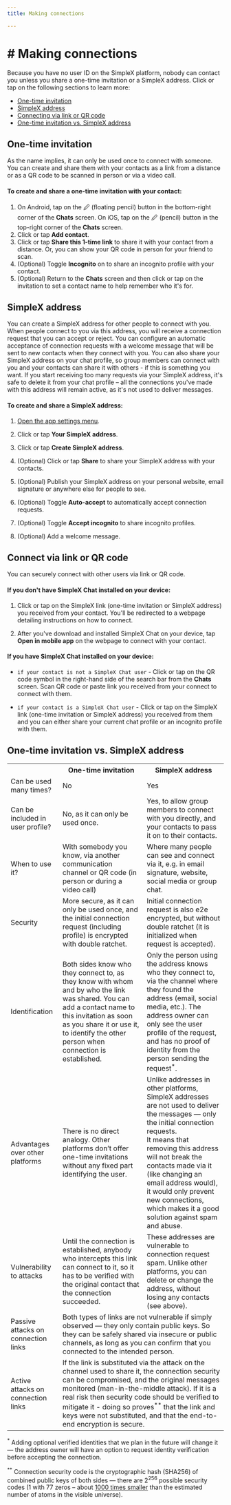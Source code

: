 ```yaml
---
title: Making connections

---
```


# # Making connections

Because you have no user ID on the SimpleX platform, nobody can contact you unless you share a one-time invitation or a SimpleX address. Click or tap on the following sections to learn more:

- [One-time invitation](one-time-invitation)
- [SimpleX address](#simplex-address)
- [Connecting via link or QR code](#connect-via-link-or-qr-code)
- [One-time invitation vs. SimpleX address](#one-time-invitation-vs-simplex-address)

## One-time invitation

As the name implies, it can only be used once to connect with someone. You can create and share them with your contacts as a link from a distance or as a QR code to be scanned in person or via a video call. 

#### To create and share a one-time invitation with your contact:

1. On Android, tap on the 🖉 (floating pencil) button in the bottom-right corner of the **Chats** screen. On iOS, tap on the 🖉 (pencil) button in the top-right corner of the **Chats** screen.
2. Click or tap **Add contact**.
3. Click or tap **Share this 1-time link** to share it with your contact from a distance. Or, you can show your QR code in person for your friend to scan.
4. (Optional) Toggle **Incognito** on to share an incognito profile with your contact.
5. (Optional) Return to the **Chats** screen and then click or tap on the invitation to set a contact name to help remember who it's for.

## SimpleX address

You can create a SimpleX address for other people to connect with you. When people connect to you via this address, you will receive a connection request that you can accept or reject. You can configure an automatic acceptance of connection requests with a welcome message that will be sent to new contacts when they connect with you. You can also share your SimpleX address on your chat profile, so group members can connect with you and your contacts can share it with others - if this is something you want. If you start receiving too many requests via your SimpleX address, it's safe to delete it from your chat profile – all the connections you've made with this address will remain active, as it's not used to deliver messages.

#### To create and share a SimpleX address:

1. [Open the app settings menu](./app-settings.md#opening-the-app-settings-menu).

2. Click or tap **Your SimpleX address**.

3. Click or tap **Create SimpleX address**. 

4. (Optional) Click or tap **Share** to share your SimpleX address with your contacts.

5. (Optional) Publish your SimpleX address on your personal website, email signature or anywhere else for people to see. 

6. (Optional) Toggle **Auto-accept** to automatically accept connection requests. 

7. (Optional) Toggle **Accept incognito** to share incognito profiles. 

8. (Optional) Add a welcome message. 

## Connect via link or QR code

You can securely connect with other users via link or QR code. 

#### If you don't have SimpleX Chat installed on your device:

1. Click or tap on the SimpleX link (one-time invitation or SimpleX address) you received from your contact. You'll be redirected to a webpage detailing instructions on how to connect. 

2. After you've download and installed SimpleX Chat on your device, tap **Open in mobile app** on the webpage to connect with your contact.

#### If you have SimpleX Chat installed on your device:

- `if your contact is not a SimpleX Chat user` - Click or tap on the QR code symbol in the right-hand side of the search bar from the **Chats** screen. Scan QR code or paste link you received from your connect to connect with them.

- `if your contact is a SimpleX Chat user` - Click or tap on the SimpleX link (one-time invitation or SimpleX address) you received from them and you can either share your current chat profile or an incognito profile with them. 

## One-time invitation vs. SimpleX address

<table>
  <tr>
    <th></th>
    <th>One-time invitation</th>
    <th>SimpleX address</th>
  </tr>
  <tr>
    <td>Can be used many times?</td>
    <td>No</td>
    <td>Yes</td>
  </tr>
  <tr>
    <td>Can be included in user profile?</td>
    <td>No, as it can only be used once.</td>
    <td>Yes, to allow group members to connect with you directly, and your contacts to pass it on to their contacts.</td>
  </tr>
  <tr>
    <td>When to use it?</td>
    <td>With somebody you know, via another communication channel or QR code (in person or during a video call)</td>
    <td>Where many people can see and connect via it, e.g. in email signature, website, social media or group chat.</td>
  </tr>
  <tr>
    <td>Security</td>
    <td>More secure, as it can only be used once, and the initial connection request (including profile) is encrypted with double ratchet.</td>
    <td>Initial connection request is also e2e encrypted, but without double ratchet (it is initialized when request is accepted).</td>
  </tr>
  <tr>
    <td>Identification</td>
    <td>Both sides know who they connect to, as they know with whom and by who the link was shared. You can add a contact name to this invitation as soon as you share it or use it, to identify the other person when connection is established.</td>
    <td>Only the person using the address knows who they connect to, via the channel where they found the address (email, social media, etc.). The address owner can only see the user profile of the request, and has no proof of identity from the person sending the request<sup>*</sup>.</td>
  </tr>
  <tr>
    <td>Advantages over other platforms</td>
    <td>There is no direct analogy. Other platforms don’t offer one-time invitations without any fixed part identifying the user.</td>
    <td>Unlike addresses in other platforms, SimpleX addresses are not used to deliver the messages — only the initial connection requests.<br>It means that removing this address will not break the contacts made via it (like changing an email address would), it would only prevent new connections, which makes it a good solution against spam and abuse.</td>
  </tr>
  <tr>
    <td>Vulnerability to attacks</td>
    <td>Until the connection is established, anybody who intercepts this link can connect to it, so it has to be verified with the original contact that the connection succeeded.</td>
    <td>These addresses are vulnerable to connection request spam. Unlike other platforms, you can delete or change the address, without losing any contacts (see above).</td>
  </tr>
  <tr>
    <td>Passive attacks on connection links</td>
    <td colspan="2">Both types of links are not vulnerable if simply observed — they only contain public keys. So they can be safely shared via insecure or public channels, as long as you can confirm that you connected to the intended person.</td>
  </tr>
  <tr>
    <td>Active attacks on connection links</td>
    <td colspan="2">If the link is substituted via the attack on the channel used to share it, the connection security can be compromised, and the original messages monitored (man-in-the-middle attack). If it is a real risk then security code should be verified to mitigate it - doing so proves<sup>**</sup> that the link and keys were not substituted, and that the end-to-end encryption is secure.</td>
  </tr>
</table>

<sup>*</sup> Adding optional verified identities that we plan in the future will change it &mdash; the address owner will have an option to request identity verification before accepting the connection.

<sup>**</sup> Connection security code is the cryptographic hash (SHA256) of combined public keys of both sides &mdash; there are 2<sup>256</sup> possible security codes (1 with 77 zeros – about [1000 times smaller](https://www.wolframalpha.com/input?i=2%5E256) than the estimated number of atoms in the visible universe).
